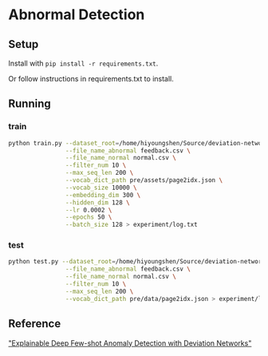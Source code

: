 # Abnormal Detection

## Setup 

Install with `pip install -r requirements.txt`.

Or follow instructions in requirements.txt to install.

## Running

### train 

```bash
python train.py --dataset_root=/home/hiyoungshen/Source/deviation-network-fliggy/data/datasets/ \
                --file_name_abnormal feedback.csv \
                --file_name_normal normal.csv \
                --filter_num 10 \
                --max_seq_len 200 \
                --vocab_dict_path pre/assets/page2idx.json \
                --vocab_size 10000 \
                --embedding_dim 300 \
                --hidden_dim 128 \
                --lr 0.0002 \
                --epochs 50 \
                --batch_size 128 > experiment/log.txt
```

### test

```bash
python test.py --dataset_root=/home/hiyoungshen/Source/deviation-network-fliggy/data/datasets/ \
                --file_name_abnormal feedback.csv \
                --file_name_normal normal.csv \
                --filter_num 10 \
                --max_seq_len 200 \
                --vocab_dict_path pre/data/page2idx.json > experiment/log.txt
```

## Reference

["Explainable Deep Few-shot Anomaly Detection with Deviation Networks"](https://arxiv.org/abs/2108.00462)